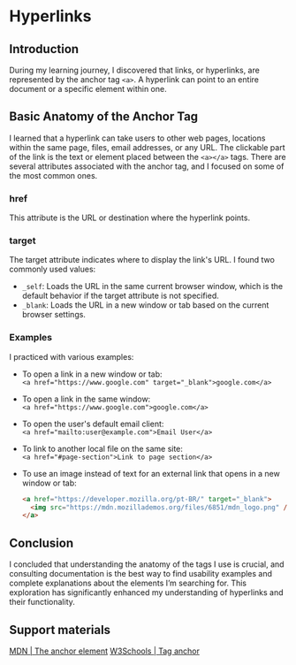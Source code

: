 # Hyperlinks

## Introduction
During my learning journey, I discovered that links, or hyperlinks, are represented by the anchor tag `<a>`. A hyperlink can point to an entire document or a specific element within one.

## Basic Anatomy of the Anchor Tag
I learned that a hyperlink can take users to other web pages, locations within the same page, files, email addresses, or any URL. The clickable part of the link is the text or element placed between the `<a></a>` tags. There are several attributes associated with the anchor tag, and I focused on some of the most common ones.

### href
This attribute is the URL or destination where the hyperlink points.

### target
The target attribute indicates where to display the link's URL. I found two commonly used values:
- `_self`: Loads the URL in the same current browser window, which is the default behavior if the target attribute is not specified.
- `_blank`: Loads the URL in a new window or tab based on the current browser settings.

### Examples
I practiced with various examples:
- To open a link in a new window or tab:  
  `<a href="https://www.google.com" target="_blank">google.com</a>`
  
- To open a link in the same window:  
  `<a href="https://www.google.com">google.com</a>`
  
- To open the user's default email client:  
  `<a href="mailto:user@example.com">Email User</a>`
  
- To link to another local file on the same site:  
  `<a href="#page-section">Link to page section</a>`
  
- To use an image instead of text for an external link that opens in a new window or tab:  
  ```html
  <a href="https://developer.mozilla.org/pt-BR/" target="_blank">
    <img src="https://mdn.mozillademos.org/files/6851/mdn_logo.png" />
  </a>
  ```

## Conclusion
I concluded that understanding the anatomy of the tags I use is crucial, and consulting documentation is the best way to find usability examples and complete explanations about the elements I’m searching for. This exploration has significantly enhanced my understanding of hyperlinks and their functionality.

## Support materials

[MDN | The anchor element](https://developer.mozilla.org/pt-BR/docs/Web/HTML/Element/a)
[W3Schools | Tag anchor](https://w3schools.com/tags/tag_a.asp)